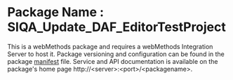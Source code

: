 # Package Name : SIQA_Update_DAF_EditorTestProject
This is a webMethods package and requires a webMethods Integration Server to host it. Package versioning and configuration can be found in the package [manifest](./SIQA_Update_DAF_EditorTestProject/manifest.v3) file. Service and API documentation is available on the package's home page http://&lt;server&gt;:&lt;port&gt;/&lt;packagename>.
